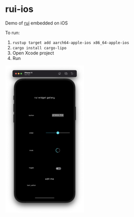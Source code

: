# rui-ios
Demo of [rui](https://github.com/audulus/rui) embedded on iOS

To run:

1. `rustup target add aarch64-apple-ios x86_64-apple-ios`
1. `cargo install cargo-lipo`
1. Open Xcode project
1. Run

<img src="screenshot.png" alt="screenshot" style="width:50%;">
